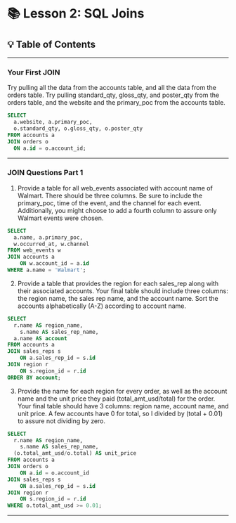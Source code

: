 # 📚 Lesson 2: SQL Joins

## 💡 Table of Contents

***

### Your First JOIN

Try pulling all the data from the accounts table, and all the data from the orders table. Try pulling standard_qty, gloss_qty, and poster_qty from the orders table, and the website and the primary_poc from the accounts table.

````sql
SELECT 
  a.website, a.primary_poc, 
  o.standard_qty, o.gloss_qty, o.poster_qty
FROM accounts a
JOIN orders o
  ON a.id = o.account_id;
````

***

### JOIN Questions Part 1

1. Provide a table for all web_events associated with account name of Walmart. There should be three columns. Be sure to include the primary_poc, time of the event, and the channel for each event. Additionally, you might choose to add a fourth column to assure only Walmart events were chosen. 

````sql
SELECT 
  a.name, a.primary_poc, 
  w.occurred_at, w.channel
FROM web_events w
JOIN accounts a
	ON w.account_id = a.id
WHERE a.name = 'Walmart';
````

2. Provide a table that provides the region for each sales_rep along with their associated accounts. Your final table should include three columns: the region name, the sales rep name, and the account name. Sort the accounts alphabetically (A-Z) according to account name. 

````sql
SELECT 
  r.name AS region_name,
	s.name AS sales_rep_name, 
  a.name AS account
FROM accounts a
JOIN sales_reps s
	ON a.sales_rep_id = s.id
JOIN region r
	ON s.region_id = r.id
ORDER BY account;
````

3. Provide the name for each region for every order, as well as the account name and the unit price they paid (total_amt_usd/total) for the order. Your final table should have 3 columns: region name, account name, and unit price. A few accounts have 0 for total, so I divided by (total + 0.01) to assure not dividing by zero.  

````sql
SELECT 
  r.name AS region_name,
	s.name AS sales_rep_name, 
  (o.total_amt_usd/o.total) AS unit_price
FROM accounts a
JOIN orders o
	ON a.id = o.account_id
JOIN sales_reps s
	ON a.sales_rep_id = s.id
JOIN region r
	ON s.region_id = r.id
WHERE o.total_amt_usd >= 0.01;
````

***

